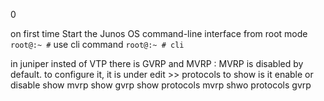 0

on first time Start the Junos OS command-line interface from root mode `root@:~ #` use cli command 
`root@:~ # cli`


in juniper insted of VTP there is GVRP and MVRP :
 MVRP is disabled by default.
 to configure it, it is under edit >> protocols 
 to show is it enable or disable
 show mvrp 
 show gvrp 
 show protocols mvrp 
 shwo protocols gvrp 
 
 
